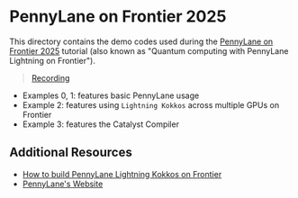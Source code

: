 # PennyLane on Frontier 2025

This directory contains the demo codes used during the [PennyLane on Frontier 2025](https://www.olcf.ornl.gov/calendar/pennylane-on-frontier-2025/) tutorial (also known as "Quantum computing with PennyLane Lightning on Frontier").

> [Recording](https://vimeo.com/1123935172)

* Examples 0, 1: features basic PennyLane usage
* Example 2: features using `Lightning Kokkos` across multiple GPUs on Frontier
* Example 3: features the Catalyst Compiler

## Additional Resources

* [How to build PennyLane Lightning Kokkos on Frontier](https://docs.olcf.ornl.gov/quantum/quantum_software/hybrid_hpc.html#pennylane)
* [PennyLane's Website](https://pennylane.ai/)

